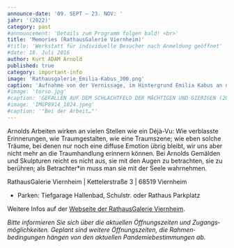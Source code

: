 ```yaml
---
announce-date: '09. SEPT – 23. NOV: '
jahr: '(2022)'
category: past
#announcement: 'Details zum Programm folgen bald! <br>'
title: 'Memories (RathausGalerie Viernheim)'
#title: 'Werkstatt für individuelle Besucher nach Anmeldung geöffnet'
#date: 18. Juli 2016
author: Kurt ADAM Arnold
published: true
category: important-info
image: 'Rathausgalerie_Emilia-Kabus_300.png'
caption: 'Aufnahme von der Vernissage, im Hintergrund Emilia Kabus an der Harfe.'
#image: 'torso.jpg'
#caption: 'GEFALLEN AUF DEM SCHLACHTFELD DER MÄCHTIGEN UND GIERIGEN (2016), gearbeitet aus drei mitteinander verbundenen Fichtestämmen'
#image: 'IMGP8914_1024.jpeg'
#caption: '"Bei der Arbeit…"'
---
```



Arnolds Arbeiten wirken an vielen Stellen wie ein Déjà-Vu: Wie verblasste Erinnerungen, wie Traumgestalten, wie eine Traumszene; wie eben solche Träume, bei denen nur noch eine diffuse Emotion übrig bleibt, wir uns aber nicht mehr an die Traumhandlung erinnern können. Bei Arnolds Gemälden und Skulpturen reicht es nicht aus, sie mit den Augen zu betrachten, sie zu berühren; als Betrachter*in muss man sie mit der Seele wahrnehmen.



RathausGalerie Viernheim \| Kettelerstraße 3 \| 68519 Viernheim

- Parken: Tiefgarage Hallenbad, Schulstr. oder Rathaus Parkplatz

Weitere Infos auf der [Webseite der RathausGalerie Viernheim](https://www.viernheim.de/kultur-freizeit-sport/kunst-kultur/ausstellungen-und-galerien.html).


_Bitte informieren Sie sich über die aktuellen Öffnungs&shy;zeiten und Zugangs&shy;möglich&shy;keiten. Geplant sind weitere Öffnungs&shy;zeiten, die Rahmen&shy;bedingungen
hängen von den aktuellen Pandemie&shy;bestimmungen ab._
